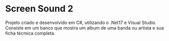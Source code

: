 # Screen Sound 2

Projeto criado e desenvolvido em C#, utilizando o .Net17 e Visual Studio. 
Consiste em um banco que mostra um album de uma banda ou artista e sua ficha técmica completa.

